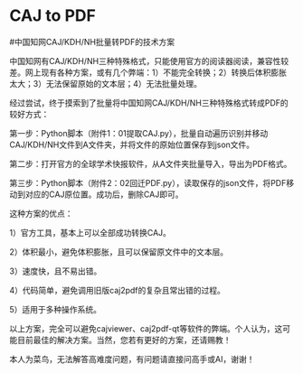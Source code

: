 # CAJ to PDF
#中国知网CAJ/KDH/NH批量转PDF的技术方案

中国知网有CAJ/KDH/NH三种特殊格式，只能使用官方的阅读器阅读，兼容性较差。网上现有各种方案，或有几个弊端：1）不能完全转换；2）转换后体积膨胀太大；3）无法保留原始的文本层；4）无法批量处理。

经过尝试，终于摸索到了批量将中国知网CAJ/KDH/NH三种特殊格式转成PDF的较好方式：

第一步：Python脚本（附件1：01提取CAJ.py），批量自动遍历识别并移动CAJ/KDH/NH文件到A文件夹，并将文件的原始位置保存到json文件。

第二步：打开官方的全球学术快报软件，从A文件夹批量导入，导出为PDF格式。

第三步：Python脚本（附件2：02回迁PDF.py），读取保存的json文件，将PDF移动到对应的CAJ原位置。成功后，删除CAJ即可。

这种方案的优点：

1）官方工具，基本上可以全部成功转换CAJ。

2）体积最小，避免体积膨胀，且可以保留原文件中的文本层。

3）速度快，且不易出错。

4）代码简单，避免调用旧版caj2pdf的复杂且常出错的过程。

5）适用于多种操作系统。

以上方案，完全可以避免cajviewer、caj2pdf-qt等软件的弊端。个人认为，这可能目前最佳的解决方案。当然，您若有更好的方案，还请赐教！

本人为菜鸟，无法解答高难度问题，有问题请直接问高手或AI，谢谢！





